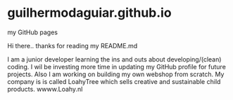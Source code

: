 # guilhermodaguiar.github.io
my GitHub pages 

Hi there.. thanks for reading my README.md

I am a junior developer learning the ins and outs about developing/(clean) coding. I wil be investing more time in updating my GitHub profile for future projects. 
Also I am working on building my own webshop from scratch. My company is is called LoahyTree which sells creative and sustainable child products. 
wwww.Loahy.nl


